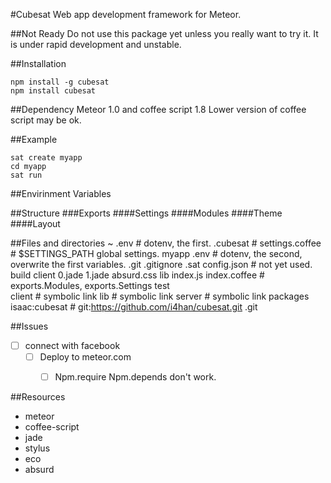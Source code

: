 #Cubesat
Web app development framework for Meteor.

##Not Ready
Do not use this package yet unless you really want to try it. 
It is under rapid development and unstable.

##Installation
    
    npm install -g cubesat
    npm install cubesat
    
##Dependency
Meteor 1.0 and coffee script 1.8
Lower version of coffee script may be ok.

##Example

     
    sat create myapp
    cd myapp
    sat run
     

##Envirinment Variables

##Structure
###Exports
####Settings
####Modules
####Theme
####Layout

##Files and directories
    ~
        .env                        # dotenv, the first.
        .cubesat                    # 
            settings.coffee         # $SETTINGS_PATH global settings.
        myapp
            .env                    # dotenv, the second, overwrite the first variables.
            .git
            .gitignore
            .sat
                config.json         # not yet used.
            build
                client
                    0.jade
                    1.jade
                    absurd.css
                lib
                    index.js
            index.coffee            # exports.Modules, exports.Settings
        test            
            client                  # symbolic link
            lib                     # symbolic link
            server                  # symbolic link
            packages
                isaac:cubesat       # git:https://github.com/i4han/cubesat.git
                    .git
    

##Issues

* [ ] connect with facebook
    * [ ] Deploy to meteor.com
        * [ ] Npm.require Npm.depends don't work.


##Resources
- meteor
- coffee-script
- jade
- stylus
- eco
- absurd
